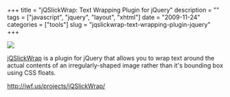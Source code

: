 +++
title = "jQSlickWrap: Text Wrapping Plugin for jQuery"
description = ""
tags = ["javascript", "jquery", "layout", "xhtml"]
date = "2009-11-24"
categories = ["tools"]
slug = "jqslickwrap-text-wrapping-plugin-jquery"
+++


<div class="tool-screenshot mb1"><a href="http://jwf.us/projects/jQSlickWrap/"><img id="bluga-thumbnail-2782" class="bluga-thumbnail custom" src="http://media.konigi.com/bluga/
wt5230c31ece1e7_custom.jpg"/></a></div><p><a href="http://jwf.us/projects/jQSlickWrap/">jQSlickWrap</a> is a plugin for jQuery that allows you to wrap text around the actual contents of an irregularly-shaped image rather than it's bounding box using CSS floats.</p>

  
<p><a href="http://jwf.us/projects/jQSlickWrap/">http://jwf.us/projects/jQSlickWrap/</a></p>
      
